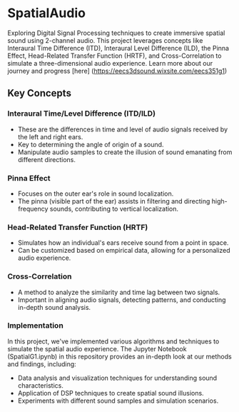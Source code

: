 # SpatialAudio
Exploring Digital Signal Processing techniques to create immersive spatial sound using 2-channel audio. This project leverages concepts like Interaural Time Difference (ITD), Interaural Level Difference (ILD), the Pinna Effect, Head-Related Transfer Function (HRTF), and Cross-Correlation to simulate a three-dimensional audio experience. Learn more about our journey and progress [here] (https://eecs3dsound.wixsite.com/eecs351g1)

## Key Concepts
### Interaural Time/Level Difference (ITD/ILD)
- These are the differences in time and level of audio signals received by the left and right ears.
- Key to determining the angle of origin of a sound.
- Manipulate audio samples to create the illusion of sound emanating from different directions.

### Pinna Effect
- Focuses on the outer ear's role in sound localization.
- The pinna (visible part of the ear) assists in filtering and directing high-frequency sounds, contributing to vertical localization.

### Head-Related Transfer Function (HRTF)
- Simulates how an individual's ears receive sound from a point in space.
- Can be customized based on empirical data, allowing for a personalized audio experience.

### Cross-Correlation
- A method to analyze the similarity and time lag between two signals.
- Important in aligning audio signals, detecting patterns, and conducting in-depth sound analysis.

### Implementation
In this project, we've implemented various algorithms and techniques to simulate the spatial audio experience. The Jupyter Notebook (SpatialG1.ipynb) in this repository provides an in-depth look at our methods and findings, including:

- Data analysis and visualization techniques for understanding sound characteristics.
- Application of DSP techniques to create spatial sound illusions.
- Experiments with different sound samples and simulation scenarios.

